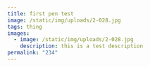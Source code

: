 ```yaml
---
title: first pen test
image: /static/img/uploads/2-028.jpg
tags: thing
images:
  - image: /static/img/uploads/2-028.jpg
    description: this is a test description
permalink: "234"
---
```

